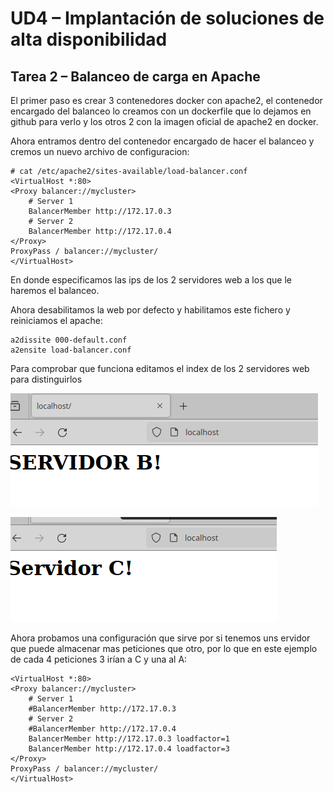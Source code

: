 # UD4 – Implantación de soluciones de alta disponibilidad

## Tarea 2 – Balanceo de carga en Apache

El primer paso es crear 3 contenedores docker con apache2, el contenedor encargado del balanceo lo creamos con un dockerfile que lo dejamos en github para verlo y los otros 2 con la imagen oficial de apache2 en docker.

Ahora entramos dentro del contenedor encargado de hacer el balanceo y cremos un nuevo archivo de configuracion:

    # cat /etc/apache2/sites-available/load-balancer.conf
    <VirtualHost *:80>
    <Proxy balancer://mycluster>
        # Server 1
        BalancerMember http://172.17.0.3
        # Server 2
        BalancerMember http://172.17.0.4
    </Proxy>
    ProxyPass / balancer://mycluster/
    </VirtualHost>


En donde especificamos las ips de los 2 servidores web a los que le haremos el balanceo.

Ahora desabilitamos la web por defecto y habilitamos este fichero y reiniciamos el apache:

    a2dissite 000-default.conf 
    a2ensite load-balancer.conf

Para comprobar que funciona editamos el index de los 2 servidores web para distinguirlos 

![](balanceador.imsg/01.png)

![](balanceador.imsg/02.png)


Ahora probamos una configuración que sirve por si tenemos uns ervidor que puede almacenar mas peticiones que otro, por lo que en este ejemplo de cada 4 peticiones 3 irían a C y una al A:

    <VirtualHost *:80>
    <Proxy balancer://mycluster>
        # Server 1
        #BalancerMember http://172.17.0.3
        # Server 2
        #BalancerMember http://172.17.0.4
        BalancerMember http://172.17.0.3 loadfactor=1
        BalancerMember http://172.17.0.4 loadfactor=3
    </Proxy>
    ProxyPass / balancer://mycluster/
    </VirtualHost>

